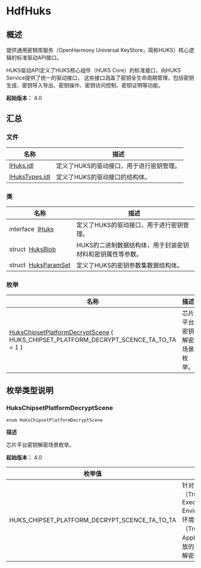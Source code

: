 # HdfHuks


## 概述

提供通用密钥库服务（OpenHarmony Universal KeyStore，简称HUKS）核心逻辑的标准驱动API接口。

HUKS驱动API定义了HUKS核心组件（HUKS Core）的标准接口，向HUKS Service提供了统一的驱动接口， 这些接口涵盖了密钥全生命周期管理，包括密钥生成、密钥导入导出、密钥操作、密钥访问控制、密钥证明等功能。

**起始版本：** 4.0


## 汇总


### 文件

| 名称 | 描述 | 
| -------- | -------- |
| [IHuks.idl](_i_huks_8idl.md) | 定义了HUKS的驱动接口，用于进行密钥管理。 | 
| [IHuksTypes.idl](_i_huks_types_8idl.md) | 定义了HUKS的驱动接口的结构体。 | 


### 类

| 名称 | 描述 | 
| -------- | -------- |
| interface&nbsp;&nbsp;[IHuks](interface_i_huks.md) | 定义了HUKS的驱动接口，用于进行密钥管理。 | 
| struct&nbsp;&nbsp;[HuksBlob](_huks_blob.md) | HUKS的二进制数据结构体，用于封装密钥材料和密钥属性等参数。 | 
| struct&nbsp;&nbsp;[HuksParamSet](_huks_param_set.md) | 定义了HUKS的密钥参数集数据结构体。 | 


### 枚举

| 名称 | 描述 | 
| -------- | -------- |
| [HuksChipsetPlatformDecryptScene](#hukschipsetplatformdecryptscene) { HUKS_CHIPSET_PLATFORM_DECRYPT_SCENCE_TA_TO_TA = 1 } | 芯片平台密钥解密场景枚举。 | 


## 枚举类型说明


### HuksChipsetPlatformDecryptScene

```
enum HuksChipsetPlatformDecryptScene
```

**描述**

芯片平台密钥解密场景枚举。

**起始版本：** 4.0

| 枚举值 | 描述 | 
| -------- | -------- |
| HUKS_CHIPSET_PLATFORM_DECRYPT_SCENCE_TA_TO_TA | 针对TEE（Trusted Execution Environment）环境中的应用（Trusted Application)开放的平台密钥解密场景。 | 
